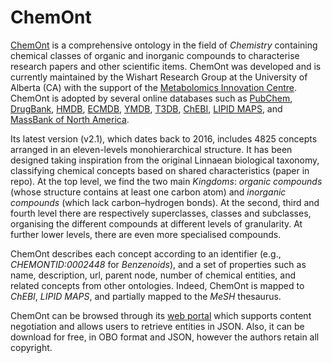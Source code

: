 # ChemOnt

[ChemOnt](http://classyfire.wishartlab.com) is a comprehensive ontology in the field of *Chemistry* containing chemical classes of organic and inorganic compounds to characterise research papers and other scientific items. ChemOnt was developed and is currently maintained by the Wishart Research Group at the University of Alberta (CA) with the support of the [Metabolomics Innovation Centre](https://www.metabolomicscentre.ca). ChemOnt is adopted by several online databases such as [PubChem](https://pubchem.ncbi.nlm.nih.gov), [DrugBank](http://www.drugbank.ca), [HMDB](http://www.hmdb.ca), [ECMDB](http://www.ecmdb.ca), [YMDB](http://www.ymdb.ca), [T3DB](http://www.t3db.ca), [ChEBI](https://www.ebi.ac.uk/chebi), [LIPID MAPS](https://www.lipidmaps.org), and [MassBank of North America](http://mona.fiehnlab.ucdavis.edu).


Its latest version (v2.1), which dates back to 2016, includes 4825 concepts arranged in an eleven-levels monohierarchical structure.
It has been designed taking inspiration from the original Linnaean biological taxonomy, classifying chemical concepts based on shared characteristics (paper in repo). At the top level, we find the two main *Kingdoms*: *organic compounds* (whose structure contains at least one carbon atom) and *inorganic compounds* (which lack carbon–hydrogen bonds). At the second, third and fourth level there are respectively superclasses, classes and subclasses, organising the different compounds at different levels of granularity. At further lower levels, there are even more specialised compounds.

ChemOnt describes each concept according to an identifier (e.g., *CHEMONTID:0002448* for *Benzenoids*), and a set of properties such as name, description, url, parent node, number of chemical entities, and related concepts from other ontologies. Indeed, ChemOnt is mapped to *ChEBI*, *LIPID MAPS*, and partially mapped to the *MeSH* thesaurus.


ChemOnt can be browsed through its [web portal](http://classyfire.wishartlab.com/tax_nodes) which supports content negotiation and allows users to retrieve entities in JSON.
Also, it can be download for free, in OBO format and JSON, however the authors retain all copyright. 